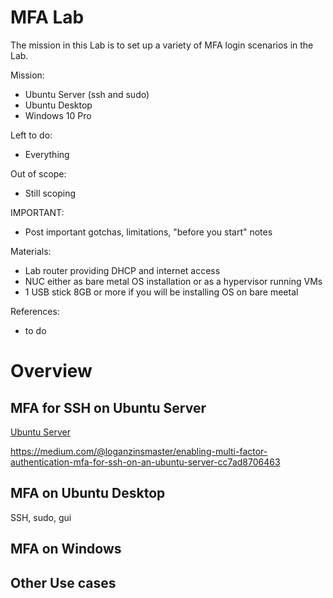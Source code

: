 # MFA Lab
The mission in this Lab is to set up a variety of MFA login scenarios in the Lab.

Mission:
- Ubuntu Server  (ssh and sudo)
- Ubuntu Desktop
- Windows 10 Pro

Left to do:
- Everything

Out of scope:
- Still scoping

IMPORTANT:
- Post important gotchas, limitations, "before you start" notes

Materials:
- Lab router  providing DHCP and internet access
- NUC either as bare metal OS installation or as a hypervisor running VMs
- 1 USB stick 8GB or more if you will be installing OS on bare meetal
 
References:
- to do

# Overview
## MFA for SSH on Ubuntu Server
[Ubuntu Server](1_Ubuntu_Server.md)

https://medium.com/@loganzinsmaster/enabling-multi-factor-authentication-mfa-for-ssh-on-an-ubuntu-server-cc7ad8706463

## MFA on Ubuntu Desktop
SSH, sudo, gui

## MFA on Windows

## Other Use cases
